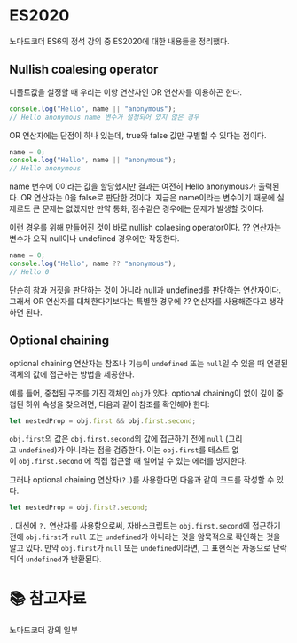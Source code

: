 # ES2020

노마드코더 ES6의 정석 강의 중 ES2020에 대한 내용들을 정리했다.

## Nullish coalesing operator

디폴트값을 설정할 때 우리는 이항 연산자인 OR 연산자를 이용하곤 한다.

```javascript
console.log("Hello", name || "anonymous");
// Hello anonymous name 변수가 설정되어 있지 않은 경우
```

OR 연산자에는 단점이 하나 있는데, true와 false 값만 구별할 수 있다는 점이다.

```javascript
name = 0;
console.log("Hello", name || "anonymous");
// Hello anonymous
```

name 변수에 0이라는 값을 할당했지만 결과는 여전히 Hello anonymous가 출력된다. OR 연산자는 0을 false로 판단한 것이다.  지금은 name이라는 변수이기 때문에 실제로도 큰 문제는 없겠지만 만약 통화, 점수같은 경우에는 문제가 발생할 것이다.

이런 경우를 위해 만들어진 것이 바로 nullish colaesing operator이다. ?? 연산자는 변수가 오직 null이나 undefined 경우에만 작동한다. 

```javascript
name = 0;
console.log("Hello", name ?? "anonymous");
// Hello 0
```

단순히 참과 거짓을 판단하는 것이 아니라 null과 undefined를 판단하는 연산자이다. 그래서 OR 연산자를 대체한다기보다는 특별한 경우에 ?? 연산자를 사용해준다고 생각하면 된다.

## Optional chaining

optional chaining 연산자는 참조나 기능이 `undefined` 또는 `null`일 수 있을 때 연결된 객체의 값에 접근하는 방법을 제공한다.

예를 들어, 중첩된 구조를 가진 객체인 `obj`가 있다. optional chaining이 없이 깊이 중첩된 하위 속성을 찾으려면, 다음과 같이 참조를 확인해야 한다:

```javascript
let nestedProp = obj.first && obj.first.second;
```

`obj.first`의 값은 `obj.first.second`의 값에 접근하기 전에 `null` (그리고 `undefined`)가 아니라는 점을 검증한다. 이는 `obj.first`를 테스트 없이 `obj.first.second` 에 직접 접근할 때 일어날 수 있는 에러를 방지한다. 

그러나 optional chaining 연산자(`?.`)를 사용한다면 다음과 같이 코드를 작성할 수 있다.

```javascript
let nestedProp = obj.first?.second;
```

`.` 대신에 `?.` 연산자를 사용함으로써, 자바스크립트는 `obj.first.second`에 접근하기 전에 `obj.first`가 `null` 또는 `undefined`가 아니라는 것을 암묵적으로 확인하는 것을 알고 있다. 만약 `obj.first`가 `null` 또는 `undefined`이라면, 그 표현식은 자동으로 단락되어 `undefined`가 반환된다.

# :books: 참고자료

노마드코더 강의 일부
